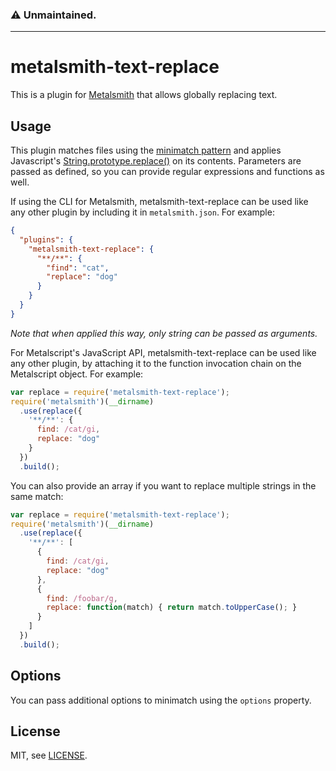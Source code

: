 ### :warning: Unmaintained.

---

# metalsmith-text-replace

This is a plugin for [Metalsmith](http://metalsmith.io/) that allows globally
replacing text.

## Usage

This plugin matches files using the [minimatch pattern][minimatch] and applies
Javascript's [String.prototype.replace()][replace] on its contents. Parameters
are passed as defined, so you can provide regular expressions and functions as
well.

If using the CLI for Metalsmith, metalsmith-text-replace can be used like any 
other plugin by including it in `metalsmith.json`. For example:

```json
{
  "plugins": {
    "metalsmith-text-replace": {
      "**/**": {
        "find": "cat",
        "replace": "dog"
      }
    }
  }
}
```

*Note that when applied this way, only string can be passed as arguments.*

For Metalscript's JavaScript API, metalsmith-text-replace can be used like any 
other plugin, by attaching it to the function invocation chain on the 
Metalscript object. For example:

```js
var replace = require('metalsmith-text-replace');
require('metalsmith')(__dirname)
  .use(replace({
    '**/**': {
      find: /cat/gi,
      replace: "dog"
    }
  })
  .build();
```

You can also provide an array if you want to replace multiple strings in the
same match:

```js
var replace = require('metalsmith-text-replace');
require('metalsmith')(__dirname)
  .use(replace({
    '**/**': [
      {
        find: /cat/gi,
        replace: "dog"
      },
      {
        find: /foobar/g,
        replace: function(match) { return match.toUpperCase(); }
      }
    ]
  })
  .build();
```

## Options

You can pass additional options to minimatch using the `options` property.


## License

MIT, see [LICENSE](LICENSE).


[minimatch]: https://github.com/isaacs/minimatch
[replace]: https://developer.mozilla.org/en-US/docs/Web/JavaScript/Reference/Global_Objects/String/replace
